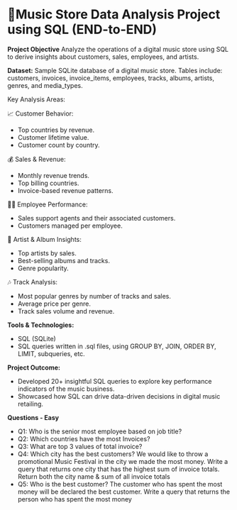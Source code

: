 # 🎵Music Store Data Analysis Project using SQL (END-to-END)

**Project Objective**
Analyze the operations of a digital music store using SQL to derive insights about customers, sales, employees, and artists.

**Dataset:**
Sample SQLite database of a digital music store.
Tables include: customers, invoices, invoice_items, employees, tracks, albums, artists, genres, and media_types.

Key Analysis Areas:

📈 Customer Behavior:
- Top countries by revenue.
- Customer lifetime value.
- Customer count by country.

💰 Sales & Revenue:
- Monthly revenue trends.
- Top billing countries.
- Invoice-based revenue patterns.

👨‍💼 Employee Performance:
- Sales support agents and their associated customers.
- Customers managed per employee.

🎤 Artist & Album Insights:
- Top artists by sales.
- Best-selling albums and tracks.
- Genre popularity.

🎶 Track Analysis:
- Most popular genres by number of tracks and sales.
- Average price per genre.
- Track sales volume and revenue.

**Tools & Technologies:**
- SQL (SQLite)
- SQL queries written in .sql files, using GROUP BY, JOIN, ORDER BY, LIMIT, subqueries, etc.

**Project Outcome:**
- Developed 20+ insightful SQL queries to explore key performance indicators of the music business.
- Showcased how SQL can drive data-driven decisions in digital music retailing.

**Questions - Easy**

- Q1: Who is the senior most employee based on job title?
- Q2: Which countries have the most Invoices?
- ﻿﻿﻿Q3: What are top 3 values of total invoice?
- ﻿﻿﻿Q4: Which city has the best customers? We would like to throw a promotional Music Festival in the city we made the most money. Write a query that returns one city that has the highest sum of invoice totals. Return both the city name & sum of all invoice totals
- ﻿﻿﻿Q5: Who is the best customer? The customer who has spent the most money will be declared the best customer. Write a query that returns the person who has spent the most money
